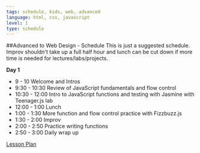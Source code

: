 ```yaml
---
tags: schedule, kids, web, advanced
language: html, css, javascript
level: 1
type: schedule
---
```


##Advanced to Web Design - Schedule
This is just a suggested schedule. Improv shouldn't take up a full half hour and lunch can be cut down if more time is needed for lectures/labs/projects.

**Day 1**
+ 9 - 10 Welcome and Intros
+ 9:30 - 10:30 Review of JavaScript fundamentals and flow control
+ 10:30 - 12:00 Intro to JavaScript functions and testing with Jasmine with Teenager.js lab
+ 12:00 - 1:00 Lunch
+ 1:00 - 1:30 More function and flow control practice with Fizzbuzz.js
+ 1:30 - 2:00 Improv
+ 2:00 - 2:50 Practice writing functions
+ 2:50 - 3:00 Daily wrap up

[Lesson Plan](https://docs.google.com/a/flatironschool.com/document/d/1qbo9KnW6bqhmbQenuOD09-mNgSPwoY1hOzH36Vn4Gw0/edit)
